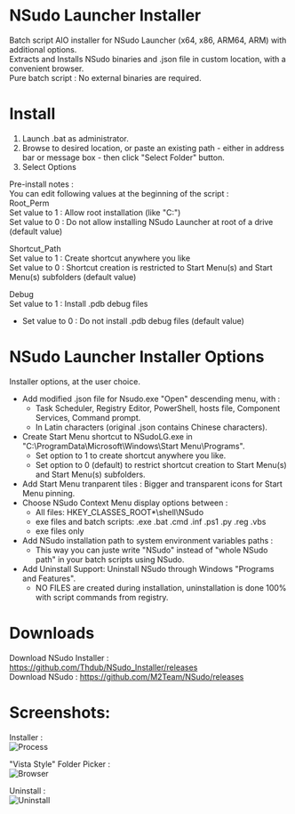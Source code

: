 # NSudo Launcher Installer  
Batch script AIO installer for NSudo Launcher (x64, x86, ARM64, ARM) with additional options.  
Extracts and Installs NSudo binaries and .json file in custom location, with a convenient browser.  
Pure batch script : No external binaries are required.  

# Install  
1. Launch .bat as administrator.  
2. Browse to desired location, or paste an existing path - either in address bar or message box - then click "Select Folder" button.  
3. Select Options  

Pre-install notes :  
You can edit following values at the beginning of the script :  
Root_Perm  
  Set value to 1 : Allow root installation (like "C:\")  
  Set value to 0 : Do not allow installing NSudo Launcher at root of a drive (default value)  
  
Shortcut_Path     
  Set value to 1 : Create shortcut anywhere you like  
  Set value to 0 : Shortcut creation is restricted to Start Menu(s) and Start Menu(s) subfolders (default value)  

Debug  
  Set value to 1 : Install .pdb debug files 
  - Set value to 0 : Do not install .pdb debug files (default value)  

# NSudo Launcher Installer Options  
Installer options, at the user choice.  

- Add modified .json file for Nsudo.exe "Open" descending menu, with :  
  - Task Scheduler, Registry Editor, PowerShell, hosts file, Component Services, Command prompt.  
  - In Latin characters (original .json contains Chinese characters).  
- Create Start Menu shortcut to NSudoLG.exe in "C:\ProgramData\Microsoft\Windows\Start Menu\Programs\".  
  - Set option to 1 to create shortcut anywhere you like.  
  - Set option to 0 (default) to restrict shortcut creation to Start Menu(s) and Start Menu(s) subfolders. 
- Add Start Menu tranparent tiles : Bigger and transparent icons for Start Menu pinning.  
- Choose NSudo Context Menu display options between :  
  - All files: HKEY_CLASSES_ROOT\*\shell\NSudo  
  - exe files and batch scripts: .exe  .bat  .cmd  .inf  .ps1  .py  .reg  .vbs  
  - exe files only  
- Add NSudo installation path to system environment variables paths :  
  - This way you can juste write "NSudo" instead of "whole NSudo path" in your batch scripts using NSudo. 
- Add Uninstall Support: Uninstall NSudo through Windows "Programs and Features".  
  - NO FILES are created during installation, uninstallation is done 100% with script commands from registry.  

# Downloads  
Download NSudo Installer : https://github.com/Thdub/NSudo_Installer/releases  
Download NSudo : https://github.com/M2Team/NSudo/releases  

# Screenshots:
Installer :  
![Process](http://u.cubeupload.com/qrP722m4/45kw47.png)  

"Vista Style" Folder Picker :  
![Browser](http://u.cubeupload.com/qrP722m4/eL3rPi.png)

Uninstall :  
![Uninstall](http://u.cubeupload.com/qrP722m4/kHc5w6.png)
